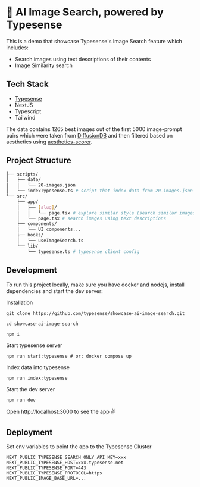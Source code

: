<h1>
 🤖 AI Image Search, powered by Typesense
</h1>
This is a demo that showcase Typesense's Image Search feature which includes:

<br />

- Search images using text descriptions of their contents
- Image Similarity search

## Tech Stack

- <a href="https://github.com/typesense/typesense" target="_blank">Typesense</a>
- NextJS
- Typescript
- Tailwind

The data contains 1265 best images out of the first 5000 image-prompt pairs which were taken from <a href="https://github.com/poloclub/diffusiondb" target="_blank">DiffusionDB</a> and then filtered based on aesthetics using <a href="https://github.com/kenjiqq/aesthetics-scorer" target="_blank">aesthetics-scorer</a>.

## Project Structure

```bash
├── scripts/
│   ├── data/
│   │   └── 20-images.json
│   └── indexTypesense.ts # script that index data from 20-images.json into typesense server
└── src/
    ├── app/
    │   ├── [slug]/
    │   │   └── page.tsx # explore similar style (search similar images with image)
    │   └── page.tsx # search images using text descriptions
    ├── components/
    │   └── UI components...
    ├── hooks/
    │   └── useImageSearch.ts
    └── lib/
        └── typesense.ts # typesense client config
```

## Development

To run this project locally, make sure you have docker and nodejs, install dependencies and start the dev server:

Installation

```shell
git clone https://github.com/typesense/showcase-ai-image-search.git

cd showcase-ai-image-search

npm i
```

Start typesense server

```shell
npm run start:typesense # or: docker compose up
```

Index data into typesense

```shell
npm run index:typesense
```

Start the dev server

```shell
npm run dev
```

Open http://localhost:3000 to see the app ✌️

## Deployment

Set env variables to point the app to the Typesense Cluster

```env
NEXT_PUBLIC_TYPESENSE_SEARCH_ONLY_API_KEY=xxx
NEXT_PUBLIC_TYPESENSE_HOST=xxx.typesense.net
NEXT_PUBLIC_TYPESENSE_PORT=443
NEXT_PUBLIC_TYPESENSE_PROTOCOL=https
NEXT_PUBLIC_IMAGE_BASE_URL=...
```
